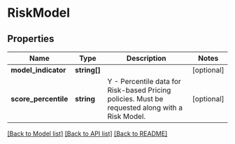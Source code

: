 # RiskModel

## Properties
Name | Type | Description | Notes
------------ | ------------- | ------------- | -------------
**model_indicator** | **string[]** |  | [optional] 
**score_percentile** | **string** | Y - Percentile data for Risk-based Pricing policies. Must be requested along with a Risk Model. | [optional] 

[[Back to Model list]](../README.md#documentation-for-models) [[Back to API list]](../README.md#documentation-for-api-endpoints) [[Back to README]](../README.md)


